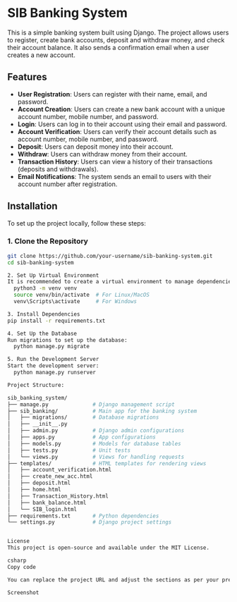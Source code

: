 # SIB Banking System

This is a simple banking system built using Django. The project allows users to register, create bank accounts, deposit and withdraw money, and check their account balance. It also sends a confirmation email when a user creates a new account.

## Features

- **User Registration**: Users can register with their name, email, and password.
- **Account Creation**: Users can create a new bank account with a unique account number, mobile number, and password.
- **Login**: Users can log in to their account using their email and password.
- **Account Verification**: Users can verify their account details such as account number, mobile number, and password.
- **Deposit**: Users can deposit money into their account.
- **Withdraw**: Users can withdraw money from their account.
- **Transaction History**: Users can view a history of their transactions (deposits and withdrawals).
- **Email Notifications**: The system sends an email to users with their account number after registration.

## Installation

To set up the project locally, follow these steps:

### 1. Clone the Repository

```bash
git clone https://github.com/your-username/sib-banking-system.git
cd sib-banking-system

2. Set Up Virtual Environment
It is recommended to create a virtual environment to manage dependencies.
  python3 -m venv venv
  source venv/bin/activate  # For Linux/MacOS
  venv\Scripts\activate     # For Windows

3. Install Dependencies
pip install -r requirements.txt

4. Set Up the Database
Run migrations to set up the database:
  python manage.py migrate

5. Run the Development Server
Start the development server:
  python manage.py runserver

Project Structure:

sib_banking_system/
├── manage.py              # Django management script
├── sib_banking/           # Main app for the banking system
│   ├── migrations/        # Database migrations
│   ├── __init__.py
│   ├── admin.py           # Django admin configurations
│   ├── apps.py            # App configurations
│   ├── models.py          # Models for database tables
│   ├── tests.py           # Unit tests
│   └── views.py           # Views for handling requests
├── templates/             # HTML templates for rendering views
│   ├── account_verification.html
│   ├── create_new_acc.html
│   ├── deposit.html
│   ├── home.html
│   ├── Transaction_History.html
│   ├── bank_balance.html
│   └── SIB_login.html
├── requirements.txt       # Python dependencies
└── settings.py            # Django project settings


License
This project is open-source and available under the MIT License.

csharp
Copy code

You can replace the project URL and adjust the sections as per your preferences.

Screenshot
